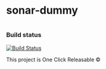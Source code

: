 # sonar-dummy
#
### Build status

[![Build Status](https://travis-ci.org/SonarSource/sonar-dummy-oss.svg?branch=master)](https://travis-ci.org/SonarSource/sonar-dummy-oss)

This project is One Click Releasable ©

